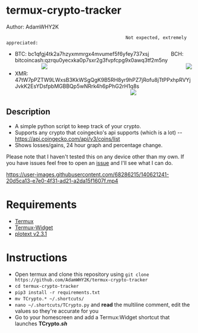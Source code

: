 # termux-crypto-tracker
Author: AdamWHY2K

                                                 Not expected, extremely appreciated:
* BTC: bc1qfgj4tk2a7hzyxmmrgx4mvumef5f6yfey737xsj                 BCH: bitcoincash:qzrqu0yecxka0p7sxr2g3fvpfcpg9x0awq3tf2m5ny   
                  <img src="https://user-images.githubusercontent.com/68286215/130465610-63a93f21-4c79-4de4-a1ee-2aeb6ed17a9a.png">                                                                                               <img src="https://user-images.githubusercontent.com/68286215/130466304-f6b50ae3-2bf4-40df-bf6d-3adf95f2ec67.png">
* XMR: 47tW7pPZTW9LWxsB3KkWSgQgK9B5RH8yr9hPZ7jRofu8jTtPPxhpRVYjJvkK2EsYDsfpbMGBBQp5wNRrk4h6pPhG2rH1q8s
                                                                               <img src="https://user-images.githubusercontent.com/68286215/130466563-1ad94060-fd62-4c87-ad3b-728858f8dcea.png">

## Description
* A simple python script to keep track of your crypto.
* Supports any crypto that coingecko's api supports (which is a lot) -- https://api.coingecko.com/api/v3/coins/list
* Shows losses/gains, 24 hour graph and percentage change.

Please note that I haven't tested this on any device other than my own. If you have issues feel free to open an [issue](https://github.com/AdamWHY2K/termux-crypto-tracker/issues/new) and I'll see what I can do.

https://user-images.githubusercontent.com/68286215/140621241-20d5ca13-e7e0-4f31-ad21-a2da15f1607f.mp4

# Requirements
* [Termux](https://github.com/termux/termux-app)
* [Termux-Widget](https://github.com/termux/termux-widget)
* [plotext v2.3.1](https://pypi.org/project/plotext/)

# Instructions
* Open termux and clone this repository using `git clone https://github.com/AdamWHY2K/termux-crypto-tracker`
* `cd termux-crypto-tracker`
* `pip3 install -r requirements.txt`
* `mv TCrypto.* ~/.shortcuts/`
* `nano ~/.shortcuts/TCrypto.py` and **read** the multiline comment, edit the values so they're accurate for you
* Go to your homescreen and add a Termux:Widget shortcut that launches **TCrypto.*sh***
